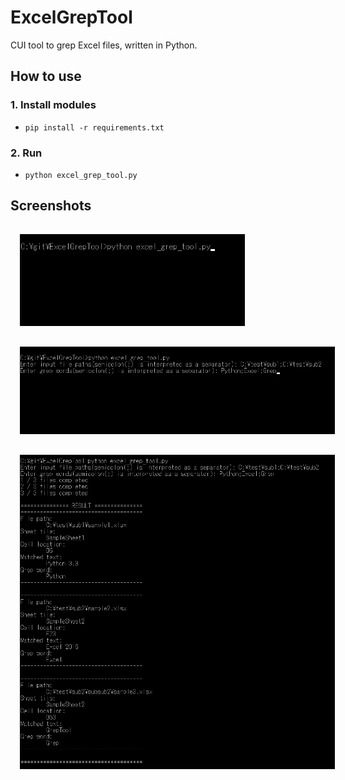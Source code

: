 # ExcelGrepTool
CUI tool to grep Excel files, written in Python.

## How to use
### 1. Install modules
- `pip install -r requirements.txt`

### 2. Run
- `python excel_grep_tool.py`

## Screenshots
<p>
  <img src="screenshots/Screenshot1.png" width="360" style="margin: 15px 15px 15px 15px">
  <img src="screenshots/Screenshot2.png" style="margin: 15px 15px 15px 15px">
  <img src="screenshots/Screenshot3.png" style="margin: 15px 15px 15px 15px">
</p>
